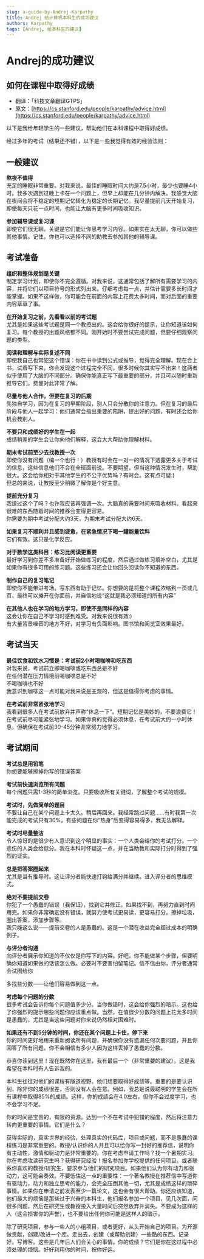 ```yaml
---
slug: a-guide-by-Andrej-Karpathy
title: Andrej 给计算机本科生的成功建议
authors: Karpathy
tags: [Andrej, 给本科生的建议]
---
```


# Andrej的成功建议

## 如何在课程中取得好成绩
 
- 翻译：「科技文章翻译GTPS」
- 原文：[https://cs.stanford.edu/people/karpathy/advice.html](https://cs.stanford.edu/people/karpathy/advice.html)

以下是我给年轻学生的一些建议，帮助他们在本科课程中取得好成绩。

经过多年的考试（结果还不错），以下是一些我觉得有效的经验法则：

<!-- truncate -->

## 一般建议

**熬夜不值得**  
充足的睡眠非常重要。对我来说，最佳的睡眠时间大约是7.5小时，最少也要睡4小时。我多次遇到过晚上卡在一个问题上，但早上却能在几分钟内解决。我感觉大脑在夜间会将不稳定的短期记忆转化为稳定的长期记忆。我尽量提前几天开始复习，即使每天只花一点时间，也能让大脑有更多时间吸收知识。

**参加辅导课或复习课**  
即使它们很无聊。关键是它们能让你思考学习内容。如果实在太无聊，你可以做些其他事情。记住，你也可以选择不同的助教去参加其他的辅导课。

## 考试准备

**组织和整体规划是关键**  
制定学习计划，即使你不完全遵循。对我来说，这通常包括了解所有需要学习的内容，并将它们以项目符号的形式列出来。仔细考虑每一点，并估计需要多长时间才能掌握。如果不这样做，你可能会在前面的内容上花费太多时间，而对后面的重要内容草草了事。

**在开始复习之前，先看看以前的考试题**  
尤其是如果这些考试题是同一个教授出的。这会给你很好的提示，让你知道该如何复习。每个教授的出题风格都不同。刚开始时不要尝试完成问题，但要仔细观察问题的类型。

**阅读和理解与实际复述不同**  
即使我自己也常犯这个错误：你在书中读到公式或推导，觉得完全理解。现在合上书，试着写下来。你会发现这个过程完全不同，很多时候你其实写不出来！这两者似乎使用了大脑的不同部分。确保你能真正写下最重要的部分，并且可以随时重新推导它们。费曼对此非常了解。

**尽量与他人合作，但要在复习的后期**  
先独自学习，因为在复习的早期阶段，别人只会分散你的注意力。但在复习的最后阶段与他人一起学习：他们通常会指出重要的陷阱，提出好的问题，有时还会给你机会教别人。

**不要只和成绩好的学生在一起**  
成绩稍差的学生会让你向他们解释，这会大大帮助你理解材料。

**期末考试前至少去找教授一次**  
即使你没有问题（编一个也行！）教授有时会在一对一的情况下透露更多关于考试的信息，这些信息他们不会在全班面前说。不要期望，但当这种情况发生时，帮助很大。这会给你相对于其他学生的不公平优势吗？有时会。这有点可疑:)  
但总的来说，让教授至少稍微了解你是个好主意。

**提前充分复习**  
我提过这个了吗？也许我应该再强调一次。大脑真的需要时间来吸收材料。看起来很难的东西随着时间的推移会变得更容易。  
你需要为期中考试分配大约3天，为期末考试分配大约6天。

**如果复习不顺利并且感到疲惫，在紧急情况下喝一罐能量饮料**  
它们有效。这只是化学反应。

**对于数学这类科目：练习比阅读更重要**  
最好学习到你差不多准备好开始做练习的程度，然后通过做练习填补空白，尤其是如果你有很多可用的练习题。这些练习还会让你回头阅读你不知道的东西。

**制作自己的复习笔记**  
即使你不能带进考场。写东西有助于记忆。你想要的是将整个课程浓缩到一页或几页，最终可以摊开在你面前，并自信地说“这就是我必须知道的所有内容”

**在其他人也在学习的地方学习，即使不是同样的内容**  
这会让你在自己不学习时感到难受。对我来说很有效:)  
有大量背景噪音的地方不好，对学习有负面影响。图书馆和阅览室效果最好。

## 考试当天

**最佳饮食和饮水习惯是：考试前2小时喝咖啡和吃东西**  
对我来说，考试前立即喝咖啡或吃东西总是不好  
在任何潜在压力情境前喝咖啡总是不好  
不喝咖啡也不好  
我意识到咖啡这一点可能对我来说是主观的，但这是值得你考虑的事情。

**在考试前非常紧张地学习**  
我看到很多人在考试前放弃并声称“休息一下”。短期记忆是美妙的，不要浪费它！在考试前尽可能紧张地学习。如果你真的觉得必须休息，在考试前大约一小时休息，但确保在考试前30-45分钟非常努力地学习。

## 考试期间

**考试总是用铅笔**  
你想要能够擦掉你写的错误答案

**考试前快速浏览所有问题**  
每个问题只需1-3秒的简单浏览。只要吸收所有关键词，了解整个考试的规模。

**考试时，先做简单的题目**  
不要让自己在某个问题上卡太久。稍后再回来。我经常跳过问题……有时我第一次能完成的考试只有30%。有些问题在你“热身”后变得容易得多，我无法解释。

**考试时尽量整洁**  
令人惊讶的是很少有人意识到这个明显的事实：一个人类会给你的考试打分。一个悲伤的人类会给低分。我在本科时怀疑这一点，并在当助教和实际打分时得到了强烈的证实。

**总是把答案圈起来**  
尤其是当有推导时。这让评分者能快速打钩给满分并继续。进入评分者的思维模式。

**绝对不要提前交卷**  
你犯了一个愚蠢的错误（我保证），找到它并修正。如果找不到，再努力直到时间用完。如果你非常确定没有错误，就努力使考试更易读，更容易打分。擦掉垃圾，圈出答案，添加步骤等。  
我只能这么说——提前交卷的人是愚蠢的。这是一个潜在收益完全超过成本的明确例子。

**与评分者沟通**  
向评分者展示你知道的不仅仅是你写下的内容。好吧，你不能做某个步骤，但要明确你知道如果做的话该怎么做。必要时不要害怕留笔记。信不信由你，评分者通常会试图给你

多找些分数——让他们容易做到这一点。

**考虑每个问题的分数**  
很多考试会告诉你每个问题值多少分。当你做错时，这会给你强烈的暗示。这也给了你强烈的提示哪些问题你应该重点做。当然，在值很少分数的问题上花太多时间是愚蠢的，尤其是当这些问题对你来说仍然相对困难时。

**如果还有不到5分钟的时间，你还在某个问题上卡住，停下来**  
你的时间更好地用来重新阅读所有问题，并确保你没有遗漏任何次要问题，并且你回答了所有问题。你不会相信有多少人因为这样丢掉了愚蠢的分数。

恭喜你读到这里！现在既然你在这里，我有最后一个（非常重要的建议）。这是我希望在本科时有人告诉我的。

本科生往往对他们的课程有隧道视野。他们想要取得好成绩等。重要的是要认识到，除非你的成绩很差，否则没有人会在意。例如，我总是说最聪明的学生会在所有课程中取得85%的成绩。这样，你的成绩会在4.0左右，但你不会过度学习，也不会学习不足。

你的时间是宝贵的，有限的资源。达到一个不在考试中犯错的程度，然后将注意力转向更重要的事情。它们是什么？

获得实际的，真实世界的经验，处理真实的代码库，项目或问题，而不是愚蠢的课程练习是非常重要的。教授/认识你的人并且可以给你写一封好的推荐信，说明你有主动性，激情和驱动力是非常重要的。你在考虑申请工作吗？找一个暑期实习。你在考虑攻读研究生吗？获得研究经验！报名参加你学校提供的任何项目。或者联系你喜欢的教授/研究生，要求参与他们的研究项目。如果他们认为你有动力和驱动力，这可能会奏效。不要低估这一点的重要性：一个著名教授在推荐信中写道你有驱动力，动力和独立思考的能力，会完全压倒其他一切，尤其是成绩这样的琐碎事情。如果你在申请之前发表至少一篇论文，这也会有很大帮助。你还应该知道，他们最大的烦恼是那些过于兴奋的本科生，他们报名参加一个项目，见几次面，问很多问题，然后在研究生或教授投入大量时间后突然放弃并消失。不要成为这样的人（这会损害你的声誉），也不要给出任何你可能是这样人的暗示。

除了研究项目，参与一些人的小组项目，或者更好，从头开始自己的项目。为开源做贡献，创建/改进一个库。走出去，创建（或帮助创建）一些酷的东西。记录好。写博客。这些是几年后人们会关心的事情。你的成绩？它们是你在这过程中必须处理的烦恼。好好利用你的时间，祝你好运。